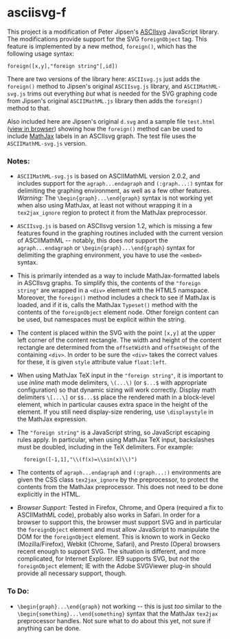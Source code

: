 # asciisvg-f

This project is a modification of Peter Jipsen's [ASCIIsvg](http://www1.chapman.edu/~jipsen/svg/asciisvg.html) 
JavaScript library.  The modifications provide support
for the SVG `foreignObject` tag.  This feature is implemented by a new method, `foreign()`, which has the following
usage syntax:

    foreign([x,y],"foreign string"[,id])

There are two versions of the library here:  `ASCIIsvg.js` just adds the `foreign()` method to Jipsen's original
`ASCIIsvg.js` library, and `ASCIIMathML-svg.js` trims out everything *but* what is needed for the SVG graphing
code from Jipsen's original `ASCIIMathML.js` library then adds the `foreign()` method to that.
    
Also included here are Jipsen's original `d.svg` and a sample file `test.html` 
([view in browser](http://cs.jsu.edu/~leathrum/asciisvg-f/test.html))
showing how the `foreign()` method can be 
used to include [MathJax](http://www.mathjax.org) labels in an ASCIIsvg graph.
The test file uses the `ASCIIMathML-svg.js` version.

### Notes:

* `ASCIIMathML-svg.js` is based on ASCIIMathML version 2.0.2, and includes support for the `agraph...endagraph`
and `(:graph...:)` syntax for delimiting the graphing environment, as well as a few other features.
*Warning:* The `\begin{graph}...\end{graph}` syntax is not working yet when also using MathJax,
at least not without wrapping it in a `tex2jax_ignore` region to protect it from the MathJax preprocessor.
* `ASCIIsvg.js` is based on ASCIIsvg version 1.2, which is missing a few features found in the graphing routines included
with the current version of ASCIIMathML -- notably, this does *not* support the `agraph...endagraph` or 
`\begin{graph}...\end{graph}` syntax for delimiting the graphing environment, you have to use the `<embed>`
syntax. 
* This is primarily intended as a way to include MathJax-formatted labels in ASCIIsvg graphs.  To simplify this,
the contents of the `"foreign string"` are wrapped in a `<div>` element with the HTML5 namspace.  Moreover,
the `foreign()` method includes a check to see if MathJax is loaded, and if it is, calls the MathJax `Typeset()`
method with the contents of the `foreignObject` element node.  Other foreign content can be used, but 
namespaces must be explicit within the string.
* The content is placed within the SVG with the point `[x,y]` at the upper left corner of the content rectangle.
The width and height of the content rectangle are determined from the `offsetWidth` and `offsetHeight` of the
containing `<div>`.  In order to be sure the `<div>` takes the correct values for these, it is given `style`
attribute value `float:left`.
* When using MathJax TeX input in the `"foreign string"`, it is important to use *inline* math mode delimiters,
`\(...\)` (or `$...$` with appropriate configuration) so that dynamic sizing will work correctly.
Display math delimiters `\[...\]` or `$$...$$` place the rendered math in a
block-level element, which in particular causes extra space in the height of the element.
If you still need display-size rendering, use `\displaystyle` in the MathJax expression.
* The `"foreign string"` is a JavaScript string, so JavaScript escaping rules apply.  In particular, when using
MathJax TeX input, backslashes must be doubled, including in the TeX delimiters.  For example:

        foreign([-1,1],"\\(f(x)=\\sin(x)\\)")
        
* The contents of `agraph...endagraph` and `(:graph...:)` environments are given the
CSS class `tex2jax_ignore` by the preprocessor, to protect the contents from the MathJax preprocessor.
This does not need to be done explicitly in the HTML.
* *Browser Support:*  Tested in Firefox, Chrome, and Opera (required a fix to ASCIIMathML code),
probably also works in Safari.  In order for a
browser to support this, the browser must support SVG and in particular the `foreignObject` element and must 
allow JavaScript to manipulate the DOM for the `foreignObject` element.  This is known to work in 
Gecko (Mozilla/Firefox), Webkit (Chrome, Safari), and Presto (Opera)
browsers recent enough to support SVG.  The situation is different, and more complicated, for Internet
Explorer.  IE9 supports SVG, but *not* the `foreignObject` element; IE with the Adobe SVGViewer plug-in should
provide all necessary support, though.

### To Do:

* `\begin{graph}...\end{graph}` not working -- this is just *too* similar to the
`\begin{something}...\end{something}` syntax that the MathJax `tex2jax` preprocessor handles.
Not sure what to do about this yet, not sure if anything can be done.
